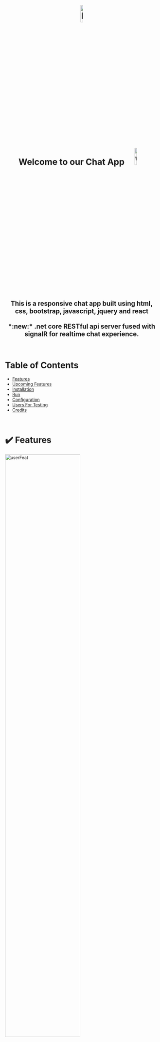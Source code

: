 <h1 align="center">
  <img src="https://user-images.githubusercontent.com/80215741/165474084-8f6d693c-df78-4b55-bd0a-1759f91b4f38.png" width="12%" alt="logo"/>
  <br/>
  Welcome to our Chat App
  <img src="https://media.giphy.com/media/hvRJCLFzcasrR4ia7z/giphy.gif" width="12%" alt="waveEmoji"/>
</h1>

<h2 align="center">
   This is a responsive chat app built using html, css, bootstrap, javascript, jquery and react
    <br/>    <br/>
*:new:* .net core RESTful api server fused with signalR for realtime chat experience.

</h2>

<br/>

# Table of Contents
* [Features](#features)
* [Upcoming Features](#upcoming)
* [Installation](#install)
* [Run](#run)
* [Configuration](#config)
* [Users For Testing](#users)
* [Credits](#credit)

<br/>

# :heavy_check_mark: Features <a name="features"/>
<img src="https://user-images.githubusercontent.com/80215741/165361358-46b0d597-6dd0-4d33-b722-845963576009.png" width="70%" alt="userFeat"/>

1. **User Management** - sign-in, sign-up and logout :
   - intuitive and responsive feedback forms
   - toggle to show / hide passwords fields
   - progress bar for sign up

\
\
<img src="https://user-images.githubusercontent.com/80215741/165364963-7e98bcc8-8848-4c83-990f-1c040b81aa29.png" width="70%" alt="sideFeat"/>

2. **Powerful Sidebar** :
   - chats organized by recent conversations
   - search for contacts
   - see last messages in a glance
   - easily start new conversation with another user (even pick his nickname !)

\
\
<img src="https://user-images.githubusercontent.com/80215741/165365242-d0f9ec1d-cbce-4dba-ad18-1a599a061b09.png" width="70%" alt="convFeat"/>

3. **Rich Conversation Page** :
   - distinguishable chat bubble colors
   - time and date stamp for each message

\
\
<img src="https://user-images.githubusercontent.com/80215741/165366801-c8a2b763-5282-4f49-966b-1bf6c8176484.png" width="70%" alt="logFeat"/>

4. **Realtime chat** :
   - send messages to any other user using the app
   - cross server communication in real time



<br/>

# :construction_worker: Upcoming Features <a name="upcoming"/>
1. **Emoji picker**
2. **Add Caption** - add text to image or video in the preview pane
3. **Redesign Scroll Bar**
4. **Rich Content** - send image, video, voice message and more !

<br/>

# :wrench: Installation <a name="install"/>

First thing to do will be to download all of the git files in this repository,
we will notice that we have 6 folders, we will focus on two of the folders:

##### chatServerAPI and chatServerReact.

\
as you can implicate the API folder will host the files necessary to run the api server and the React folder the chat server app itself.

1. Prepare the api server : \
   in order to run the .net core RESTful api server we need an IDE of choice : we recommend **Rider** by jetbrain OR **visual studio** by microsoft. \
   install the IDE of your choice and open existing project by locating the "chatServer.sln" file in the main repo folder.


<br/>

2. Prepare the react app : \
   here you can either use an IDE such as: **VSCode** or **Rider/Webstorm** by jetbrain, \
   you will need to set up the chatAppReact as your main directory. \
   after that you can continue to the linux guide below.

<br/>
<br/>

###### Linux Guide For installing your react app :
1. First step would be to make sure you linux system and packages are updated :
```sh
sudo apt -y update && sudo apt -y upgrade
```
<br/>

2. Second step will be to install Node.js bundled with NPM, we will install them using the curl library provider
   which is recommended by the node.js devs, lastly we will install the latest stable versions by this time of writing
   which are node.js version 16 and npm version 8 by running these commands :
```sh
sudo apt install -y curl
curl -fsSL https://deb.nodesource.com/setup_16.x | sudo -E bash -
sudo apt-get install -y nodejs
```
<br/>

3. Third step will be to make sure you are able to compile native addons from npm, for\
   such support you will need to install the development tools :
```sh
sudo apt install -y build-essential
```
<br/>

4. The forth and last step will be to download the project files from git to your project directory of choice,\
   now , we will install the npm addons needed for this project :\
   \
   **Notice : make sure you run this command from the project directory (repoExtractedFolder/chatAppReact/) !**
```sh
npm install
```
<br/>

_That's it !_ you are few steps away from enjoying our chat app,
continue and run it using the run guide below.

<br/>

# :arrow_forward: Run <a name="run"/>

**Running the api server :**

running from the IDE of your choice is as simple as running the Run configuration that automatically was created when you opened the project.

<br/>

**Running the react app :**

**Notice : make sure you run this command from the project directory (repoExtractedFolder/chatAppReact/) !**
1. First we will build the app for production to the build folder,
   It correctly bundles React in production mode and optimizes the build for the best performance.
   The build is minified and the filenames include the hashes.
   after this command the app is ready to be deployed!
```sh
npm run build
```
<br/>

2. Second, they only thing left to do is run the app,
   this command will run the app in the development mode and the app will open automatically in your default browser,
   if it doesn't Open http://localhost:3000 in your browser.
```sh
npm start
```

<br/>

For any errors with these commands please refer to this webpage : [Troubleshooting](https://create-react-app.dev/docs/troubleshooting/).

<br/>

# :gear: Configuration <a name="config"/>

in fact you can choose you own port for your api server or react project, we will show you how in this guide :

Setting up custom port for you api server :
1. to change the port of your api server head over to <br/> "../repoExtractedFolder/chatServerAPI/Program.cs" and under "profiles" your will see
    ```sh
    "applicationUrl": "http://localhost:XXXX"
    ```
   from here you can pick any 4 digit port for you local server to run on.
   in order for the server to approve connection from another servers or users head over to "../repoExtractedFolder/chatServerAPI/Program.cs" and in line 72 you will see the "AddCors" function,
   you will see 2 polices we have added, one for servers and the other for apps,
   - to add new server simply add the line :
       ```sh
       builder.WithOrigins("http://localhost:XXXX").AllowAnyMethod().AllowAnyHeader().AllowCredentials();
       ```
     to the "cors_policy".

    <br/>

   - to add new app simply add the line :
       ```sh
       .WithOrigins("http://localhost:XXXX")
       ```
     to the "ClientPermission" policy.

     <br/>
   - we have already added for you 2 servers on the ports 5125 and 5126 and 4 app ports on 3000 - 3003.

<br/>

2. Setting up custom port for you react app :

   head over to "../repoExtractedFolder/chatAppReact/package.json" and look for scripts, there you will see this line :
    ```sh
    "start": "set PORT=XXXX && react-scripts start",
    ```
   simply replace XXXX to any local port you set up your react app to run on,
   dont forget to choose a port that exist in the "ClientPermission" policy in the server from step 1.

<br/>

3. Set up react app to work with your server :

   head over to  "../repoExtractedFolder/chatAppReact/src/App.js" and you will see right after the import a variable named "server",
    ```sh
    let server = "http://localhost:XXXX";
    ```
   simply replace XXXX to the local port you set up your api server to in step 1.

# :man_scientist: Users For Testing <a name="users"/>

- Peleg
   - Username : pelegs29
   - Password : 2910

- Nadav
   - Username : nadavyk
   - Password : 1234

- itamar
   - Username : itamarb
   - Password : 1111111

<br/>

# :trophy: Credits <a name="credit"/>
> Nadav Yakobovich

> Peleg Shlomo

<br/>

serverContext for easily debug and change server url in the react project,
to change it -> head over to the App.js and change the server var
